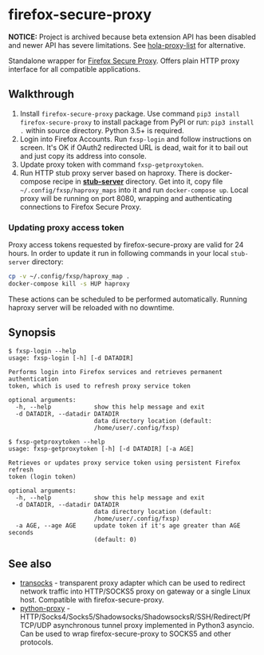 # firefox-secure-proxy

**NOTICE:** Project is archived because beta extension API has been disabled and newer API has severe limitations. See [hola-proxy-list](https://github.com/Snawoot/hola-proxy-list) for alternative.

Standalone wrapper for [Firefox Secure Proxy](https://private-network.firefox.com/). Offers plain HTTP proxy interface for all compatible applications.

## Walkthrough

1. Install `firefox-secure-proxy` package. Use command `pip3 install firefox-secure-proxy` to install package from PyPI or run: `pip3 install .` within source directory. Python 3.5+ is required.
2. Login into Firefox Accounts. Run `fxsp-login` and follow instructions on screen. It's OK if OAuth2 redirected URL is dead, wait for it to bail out and just copy its address into console.
3. Update proxy token with command `fxsp-getproxytoken`.
4. Run HTTP stub proxy server based on haproxy. There is docker-compose recipe in [**stub-server**](https://github.com/Snawoot/firefox-secure-proxy/tree/master/stub-server) directory. Get into it, copy file `~/.config/fxsp/haproxy_maps` into it and run `docker-compose up`. Local proxy will be running on port 8080, wrapping and authenticating connections to Firefox Secure Proxy.

### Updating proxy access token

Proxy access tokens requested by firefox-secure-proxy are valid for 24 hours. In order to update it run in following commands in your local `stub-server` directory:

```sh
cp -v ~/.config/fxsp/haproxy_map .
docker-compose kill -s HUP haproxy
```

These actions can be scheduled to be performed automatically. Running haproxy server will be reloaded with no downtime.

## Synopsis

```
$ fxsp-login --help
usage: fxsp-login [-h] [-d DATADIR]

Performs login into Firefox services and retrieves permanent authentication
token, which is used to refresh proxy service token

optional arguments:
  -h, --help            show this help message and exit
  -d DATADIR, --datadir DATADIR
                        data directory location (default:
                        /home/user/.config/fxsp)
```

```
$ fxsp-getproxytoken --help
usage: fxsp-getproxytoken [-h] [-d DATADIR] [-a AGE]

Retrieves or updates proxy service token using persistent Firefox refresh
token (login token)

optional arguments:
  -h, --help            show this help message and exit
  -d DATADIR, --datadir DATADIR
                        data directory location (default:
                        /home/user/.config/fxsp)
  -a AGE, --age AGE     update token if it's age greater than AGE seconds
                        (default: 0)
```

## See also

* [transocks](https://github.com/cybozu-go/transocks) - transparent proxy adapter which can be used to redirect network traffic into HTTP/SOCKS5 proxy on gateway or a single Linux host. Compatible with firefox-secure-proxy.
* [python-proxy](https://github.com/qwj/python-proxy) - HTTP/Socks4/Socks5/Shadowsocks/ShadowsocksR/SSH/Redirect/Pf TCP/UDP asynchronous tunnel proxy implemented in Python3 asyncio. Can be used to wrap firefox-secure-proxy to SOCKS5 and other protocols.
